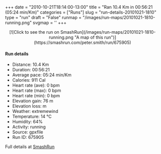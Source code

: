 +++
date = "2010-10-21T18:14:00-13:00"
title = "Ran 10.4 Km in 00:56:21 (05:24 min/Km)"
categories = ["Runs"]
slug = "run-details-20101021-1810"
type = "run"
draft = "False"
runmap = "/images/run-maps/20101021-1810-running.png"
svgmap = '<polyline points="88 96, 91 98, 89 100, 84 97, 73 92, 70 84, 68 82, 50 70, 44 66, 36 61, 34 56, 32 50, 31 44, 29 27, 9 0, 29 27, 31 45, 33 53, 36 60, 68 82, 70 84, 72 91, 74 93, 89 100, 90 98">'
+++



<!--more-->

<center>
[![Click to see the run on SmashRun](/images/run-maps/20101021-1810-running.png "A map of this run")](https://smashrun.com/peter.smith/run/675905)
</center>

#### Run details

* Distance: 10.4 Km
* Duration: 00:56:21
* Average pace: 05:24 min/Km
* Calories: 911 Cal
* Heart rate (ave): 0 bpm
* Heart rate (max): 0 bpm
* Heart rate (min): 0 bpm
* Elevation gain: 76 m
* Elevation loss:  m
* Weather: extremewind
* Temperature: 14 &deg;C
* Humidity: 64%
* Activity: running
* Source: gpxfile
* Run ID: 675905

Full details at [SmashRun](https://smashrun.com/peter.smith/run/675905)